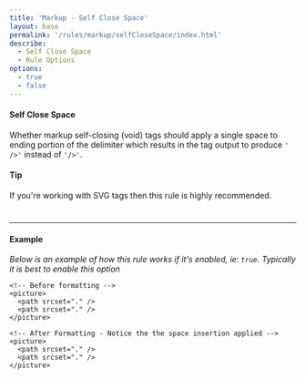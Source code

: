 ```yaml
---
title: 'Markup - Self Close Space'
layout: base
permalink: '/rules/markup/selfCloseSpace/index.html'
describe:
  - Self Close Space
  - Rule Options
options:
  - true
  - false
---
```


#### Self Close Space

Whether markup self-closing (void) tags should apply a single space to ending portion of the delimiter which results in the tag output to produce `' />'` instead of `'/>'`.

#### Tip

If you're working with SVG tags then this rule is highly recommended.

#

---

#### Example

_Below is an example of how this rule works if it's enabled, ie: `true`. Typically it is best to enable this option_

```liquid
<!-- Before formatting -->
<picture>
  <path srcset="." />
  <path srcset="." />
</picture>

<!-- After Formatting - Notice the the space insertion applied -->
<picture>
  <path srcset="." />
  <path srcset="." />
</picture>
```
